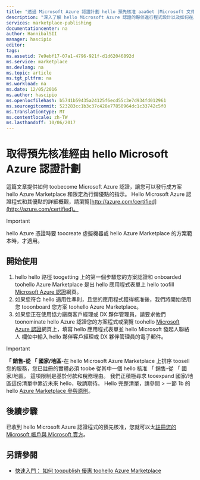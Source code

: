 ```yaml
---
title: "透過 Microsoft Azure 認證計劃 hello 預先核准 aaaGet |Microsoft 文件"
description: "深入了解 hello Microsoft Azure 認證的夥伴進行程式設計以及如何在服務的虛擬機器映像、 解決方案範本，開發人員服務或資料 tooget toosell hello Azure Marketplace"
services: marketplace-publishing
documentationcenter: na
author: HannibalSII
manager: hascipio
editor: 
tags: 
ms.assetid: 7e9ebf17-07a1-4796-921f-d1d62046892d
ms.service: marketplace
ms.devlang: na
ms.topic: article
ms.tgt_pltfrm: na
ms.workload: na
ms.date: 12/05/2016
ms.author: hascipio
ms.openlocfilehash: b5741b59435a24125f6ecd55c3e7d934fd012961
ms.sourcegitcommit: 523283cc1b3c37c428e77850964dc1c33742c5f0
ms.translationtype: MT
ms.contentlocale: zh-TW
ms.lasthandoff: 10/06/2017
---
```

# <a name="get-pre-approved-via-hello-microsoft-azure-certified-program"></a>取得預先核准經由 hello Microsoft Azure 認證計劃
這篇文章提供如何 toobecome Microsoft Azure 認證，讓您可以發行成方案 hello Azure Marketplace 和限定為行銷優點的指示。 Hello Microsoft Azure 認證程式和其優點的詳細概觀，請瀏覽[http://azure.com/certified](http://azure.com/certified)。

> [!IMPORTANT]
> hello Azure 憑證時要 toocreate 虛擬機器或 hello Azure Marketplace 的方案範本時，才適用。

## <a name="getting-started"></a>開始使用
1. hello hello 路徑 toogetting 上的第一個步驟您的方案認證和 onboarded toohello Azure Marketplace 是出 hello 應用程式表單上 hello toofill [Microsoft Azure 認證](https://createopportunity.azurewebsites.net)網頁。
2. 如果您符合 hello 適用性準則，且您的應用程式獲得核准後，我們將開始使用您 tooonboard 您方案 toohello Azure Marketplace。
3. 如果您正在使用協力廠商客戶經理或 DX 夥伴管理員，請要求他們 toonominate hello Azure 認證您的方案程式或瀏覽 toohello [Microsoft Azure 認證](http://createopportunity.azurewebsites.net)網頁上，填寫 hello 應用程式表單並 hello Microsoft 發起人聯絡人 欄位中輸入 hello 夥伴客戶經理或 DX 夥伴管理員的電子郵件。

> [!IMPORTANT]
> **「 銷售-從 「 國家/地區**-在 hello Microsoft Azure Marketplace 上排序 toosell 您的服務，您已註冊的實體必須 toobe 從其中一個 hello 核准 「 銷售-從 「 國家/地區。 這項限制是基於付款和稅務理由。 我們正積極尋求 tooexpand 國家/地區這份清單中靠近未來 hello，敬請期待。 Hello 完整清單，請參閱 > 一節 1b 的 hello [Azure Marketplace 參與原則](http://go.microsoft.com/fwlink/?LinkID=526833)。


## <a name="next-step"></a>後續步驟
已收到 hello Microsoft Azure 認證程式的預先核准，您就可以太[註冊您的 Microsoft 帳戶與 Microsoft 賣方](marketplace-publishing-accounts-creation-registration.md)。

## <a name="see-also"></a>另請參閱
* [快速入門： 如何 toopublish 優惠 toohello Azure Marketplace](marketplace-publishing-getting-started.md)
